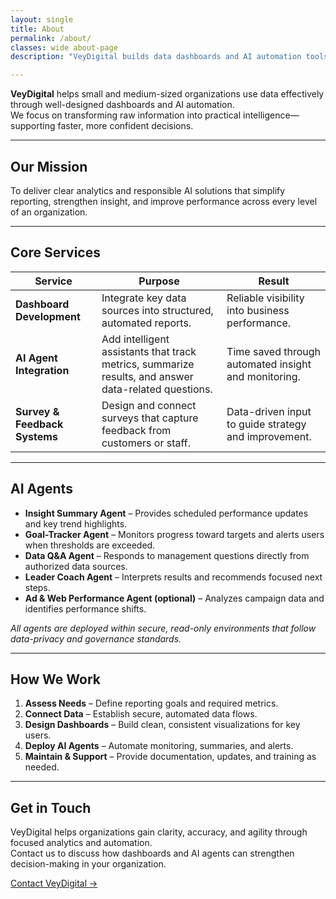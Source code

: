 ```yaml
---
layout: single
title: About
permalink: /about/
classes: wide about-page
description: "VeyDigital builds data dashboards and AI automation tools that help small and medium businesses make faster, informed decisions."

---
```


**VeyDigital** helps small and medium-sized organizations use data effectively through well-designed dashboards and AI automation.  
We focus on transforming raw information into practical intelligence—supporting faster, more confident decisions.

---

## Our Mission
To deliver clear analytics and responsible AI solutions that simplify reporting, strengthen insight, and improve performance across every level of an organization.

---

## Core Services

| **Service** | **Purpose** | **Result** |
|--------------|-------------|-------------|
| **Dashboard Development** | Integrate key data sources into structured, automated reports. | Reliable visibility into business performance. |
| **AI Agent Integration** | Add intelligent assistants that track metrics, summarize results, and answer data-related questions. | Time saved through automated insight and monitoring. |
| **Survey & Feedback Systems** | Design and connect surveys that capture feedback from customers or staff. | Data-driven input to guide strategy and improvement. |

---

## AI Agents

- **Insight Summary Agent** – Provides scheduled performance updates and key trend highlights.  
- **Goal-Tracker Agent** – Monitors progress toward targets and alerts users when thresholds are exceeded.  
- **Data Q&A Agent** – Responds to management questions directly from authorized data sources.  
- **Leader Coach Agent** – Interprets results and recommends focused next steps.  
- **Ad & Web Performance Agent (optional)** – Analyzes campaign data and identifies performance shifts.  

_All agents are deployed within secure, read-only environments that follow data-privacy and governance standards._

---

## How We Work

1. **Assess Needs** – Define reporting goals and required metrics.  
2. **Connect Data** – Establish secure, automated data flows.  
3. **Design Dashboards** – Build clean, consistent visualizations for key users.  
4. **Deploy AI Agents** – Automate monitoring, summaries, and alerts.  
5. **Maintain & Support** – Provide documentation, updates, and training as needed.  

---

## Get in Touch

VeyDigital helps organizations gain clarity, accuracy, and agility through focused analytics and automation.  
Contact us to discuss how dashboards and AI agents can strengthen decision-making in your organization.

[Contact VeyDigital →](#)



